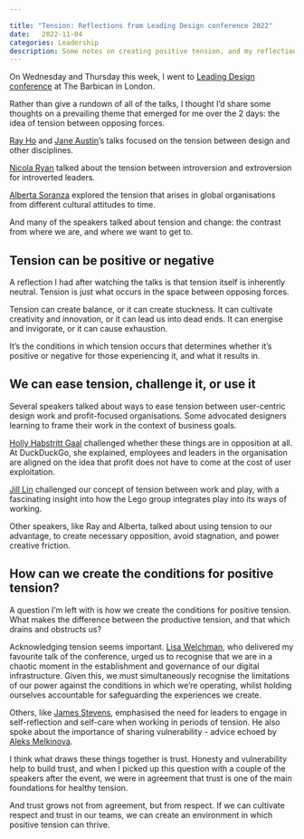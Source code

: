 ```yaml
---

title: "Tension: Reflections from Leading Design conference 2022"
date:   2022-11-04 
categories: Leadership
description: Some notes on creating positive tension, and my reflections from Leading Design Conference 2022
---
```


On Wednesday and Thursday this week, I went to [Leading Design conference](https://leadingdesign.com/conferences/london-2022) at The Barbican in London.

Rather than give a rundown of all of the talks, I thought I’d share some thoughts on a prevailing theme that emerged for me over the 2 days: the idea of tension between opposing forces.

[Ray Ho](https://www.linkedin.com/in/rayhoooo/) and [Jane Austin](https://twitter.com/msjaneaustin)’s talks focused on the tension between design and other disciplines.

[Nicola Ryan](https://twitter.com/Nicola_Ryan) talked about the tension between introversion and extroversion for introverted leaders.

[Alberta Soranza](https://twitter.com/albertatrebla) explored the tension that arises in global organisations from different cultural attitudes to time.

And many of the speakers talked about tension and change: the contrast from where we are, and where we want to get to.

## Tension can be positive or negative

A reflection I had after watching the talks is that tension itself is inherently neutral. Tension is just what occurs in the space between opposing forces.

Tension can create balance, or it can create stuckness. It can cultivate creativity and innovation, or it can lead us into dead ends. It can energise and invigorate, or it can cause exhaustion.

It’s the conditions in which tension occurs that determines whether it’s positive or negative for those experiencing it, and what it results in.

## We can ease tension, challenge it, or use it

Several speakers talked about ways to ease tension between user-centric design work and profit-focused organisations. Some advocated designers learning to frame their work in the context of business goals.

[Holly Habstritt Gaal](https://twitter.com/habber) challenged whether these things are in opposition at all. At DuckDuckGo, she explained, employees and leaders in the organisation are aligned on the idea that profit does not have to come at the cost of user exploitation.

[Jill Lin](https://twitter.com/jillybeanlin) challenged our concept of tension between work and play, with a fascinating insight into how the Lego group integrates play into its ways of working.

Other speakers, like Ray and Alberta, talked about using tension to our advantage, to create necessary opposition, avoid stagnation, and power creative friction.

## How can we create the conditions for positive tension?

A question I’m left with is how we create the conditions for positive tension. What makes the difference between the productive tension, and that which drains and obstructs us?

Acknowledging tension seems important. [Lisa Welchman](https://www.lisawelchman.com/), who delivered my favourite talk of the conference, urged us to recognise that we are in a chaotic moment in the establishment and governance of our digital infrastructure. Given this, we must simultaneously recognise the limitations of our power against the conditions in which we’re operating, whilst holding ourselves accountable for safeguarding the experiences we create.

Others, like [James Stevens](https://twitter.com/breathingsince), emphasised the need for leaders to engage in self-reflection and self-care when working in periods of tension. He also spoke about the importance of sharing vulnerability - advice echoed by [Aleks Melkinova](https://twitter.com/alex_andr_a).

I think what draws these things together is trust. Honesty and vulnerability help to build trust, and when I picked up this question with a couple of the speakers after the event, we were in agreement that trust is one of the main foundations for healthy tension.

And trust grows not from agreement, but from respect. If we can cultivate respect and trust in our teams, we can create an environment in which positive tension can thrive.







